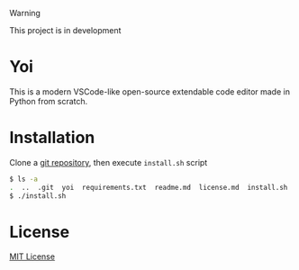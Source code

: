 > [!WARNING]
> This project is in development

# Yoi
This is a modern VSCode-like open-source extendable code editor made in Python from scratch.

# Installation
Clone a [git repository](https://github.com/penguin-operator/yoi), then execute `install.sh` script
``` sh
$ ls -a
.  ..  .git  yoi  requirements.txt  readme.md  license.md  install.sh
$ ./install.sh
```

# License
[MIT License](https://github.com/penguin-operator/yoi/blob/master/license.md)

